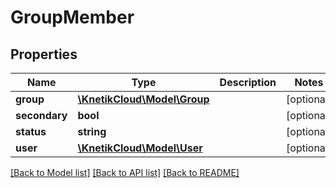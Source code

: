 # GroupMember

## Properties
Name | Type | Description | Notes
------------ | ------------- | ------------- | -------------
**group** | [**\KnetikCloud\Model\Group**](Group.md) |  | [optional] 
**secondary** | **bool** |  | [optional] 
**status** | **string** |  | [optional] 
**user** | [**\KnetikCloud\Model\User**](User.md) |  | [optional] 

[[Back to Model list]](../README.md#documentation-for-models) [[Back to API list]](../README.md#documentation-for-api-endpoints) [[Back to README]](../README.md)


